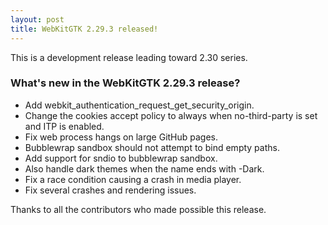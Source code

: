 ```yaml
---
layout: post
title: WebKitGTK 2.29.3 released!
---
```


This is a development release leading toward 2.30 series.

### What's new in the WebKitGTK 2.29.3 release?

 - Add webkit_authentication_request_get_security_origin.
 - Change the cookies accept policy to always when no-third-party is set and ITP is enabled.
 - Fix web process hangs on large GitHub pages.
 - Bubblewrap sandbox should not attempt to bind empty paths.
 - Add support for sndio to bubblewrap sandbox.
 - Also handle dark themes when the name ends with -Dark.
 - Fix a race condition causing a crash in media player.
 - Fix several crashes and rendering issues.

Thanks to all the contributors who made possible this release.